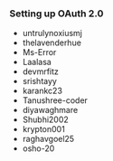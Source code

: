 ### Setting up OAuth 2.0

- untrulynoxiusmj
- thelavenderhue
- Ms-Error
- Laalasa
- devmrfitz
- srishtayy
- karankc23
- Tanushree-coder
- diyawaghmare
- Shubhi2002
- krypton001
- raghavgoel25
- osho-20
